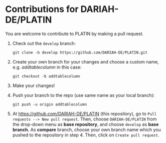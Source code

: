 # Contributions for DARIAH-DE/PLATIN 

You are welcome to contribute to PLATIN by making a pull request.

1. Check out the `develop` branch:


    `git clone -b develop https://github.com/DARIAH-DE/PLATIN.git`

2. Create your own branch for your changes and choose a custom name, e.g. _addtablecolumn_ in this case:


    `git checkout -b addtablecolumn` 

3. Make your changes!

4. Push your branch to the repo (use same name as your local branch): 


    `git push -u origin addtablecolumn`

5. At https://github.com/DARIAH-DE/PLATIN (this repository), go to `Pull requests --> New pull request`. Then, choose `DARIAH-DE/PLATIN` from the drop-down menu as **base repository**, and choose `develop` as **base branch.** As **compare** branch, choose your own branch name which you pushed to the repository in step 4. Then, click on `Create pull request`.
